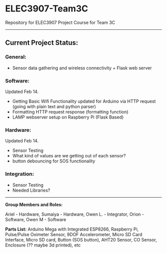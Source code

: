 # ELEC3907-Team3C
Repository for ELEC3907 Project Course for Team 3C

--- 
## Current Project Status:

### General: 
- Sensor data gathering and wireless connectivity + Flask web server

### Software: 
Updated Feb 14.
- Getting Basic Wifi Functionality updated for Arduino via HTTP request (going with plain text and python parser)
- Formatting HTTP request response (formatting function)
- LAMP webserver setup on Raspberry Pi (Flask Based)

### Hardware:
Updated Feb 14.
- Sensor Testing
- What kind of values are we getting out of each sensor?
- button debouncing for SOS functionality

### Integration:
- Sensor Testing
- Needed Libraries?

---

**Group Members and Roles:**

Ariel - Hardware, 
Sumaiya - Hardware, 
Owen L. - Integrator, 
Orion - Software, 
Owen M - Software


**Parts List:**
Arduino Mega with Integrated ESP8266, 
Raspberry Pi,  
Pulse/Pulse Oximeter Sensor, 
9DOF Accelerometer,
Micro SD Card Interface,
Micro SD card,
Button (SOS button), 
AHT20 Sensor,
CO Sensor,
Enclosure (?? maybe 3d printed),
etc

